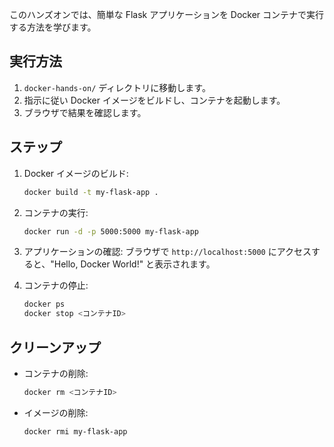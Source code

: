 このハンズオンでは、簡単な Flask アプリケーションを Docker コンテナで実行する方法を学びます。

## 実行方法

1. `docker-hands-on/` ディレクトリに移動します。
2. 指示に従い Docker イメージをビルドし、コンテナを起動します。
3. ブラウザで結果を確認します。

## ステップ

1. Docker イメージのビルド:

   ```bash
   docker build -t my-flask-app .
   ```

2. コンテナの実行:

   ```bash
   docker run -d -p 5000:5000 my-flask-app
   ```

3. アプリケーションの確認:
   ブラウザで `http://localhost:5000` にアクセスすると、"Hello, Docker World!" と表示されます。

4. コンテナの停止:
   ```bash
   docker ps
   docker stop <コンテナID>
   ```

## クリーンアップ

- コンテナの削除:

  ```bash
  docker rm <コンテナID>
  ```

- イメージの削除:
  ```bash
  docker rmi my-flask-app
  ```
